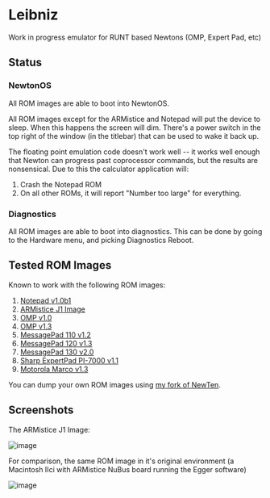# Leibniz
Work in progress emulator for RUNT based Newtons (OMP, Expert Pad, etc)

## Status

### NewtonOS 

All ROM images are able to boot into NewtonOS.

All ROM images except for the ARMistice and Notepad will put the device to sleep.  When this happens the screen will dim.  There's a power switch in the top right of the window (in the titlebar) that can be used to wake it back up.

The floating point emulation code doesn't work well -- it works well enough that Newton can progress past coprocessor commands, but the results are nonsensical.  Due to this the calculator application will:

1. Crash the Notepad ROM
2. On all other ROMs, it will report "Number too large" for everything. 

### Diagnostics

All ROM images are able to boot into diagnostics.  This can be done by going to the Hardware menu, and picking Diagnostics Reboot.

## Tested ROM Images

Known to work with the following ROM images:

1. [Notepad v1.0b1](http://www.unna.org/incoming/notepad-1.0b1.rom.gz)
2. [ARMistice J1 Image](http://www.unna.org/incoming/Newt%20J1Armistice%20image.zip)
3. [OMP v1.0](http://www.unna.org/incoming/MessagePad%20100%20v1.00.rom)
4. [OMP v1.3](http://www.unna.org/incoming/MessagePad%20OMP%20v1.3.rom.zip)
5. [MessagePad 110 v1.2](http://www.unna.org/incoming/MessagePad%20110%20v1.2.rom)
6. [MessagePad 120 v1.3](http://www.unna.org/incoming/MessagePad%20120%20v1.3%20(444217).rom)
7. [MessagePad 130 v2.0](http://www.unna.org/incoming/MessagePad%20130%20v2.x%20(525314).rom.zip)
8. [Sharp ExpertPad PI-7000 v1.1](http://www.unna.org/incoming/Sharp%20ExpertPad%20PI-7000%20v1.10.rom)
9. [Motorola Marco v1.3](http://www.unna.org/incoming/Motorola%20Marco%20v1.3%20(444347).rom)

You can dump your own ROM images using [my fork of NewTen](https://github.com/pablomarx/NewTen). 

## Screenshots

The ARMistice J1 Image:

![image](https://i.imgur.com/0xqhOgS.png)

For comparison, the same ROM image in it's original environment (a Macintosh IIci with ARMistice NuBus board running the Egger software)

![image](https://i.imgur.com/2zTGOB5.jpg)
